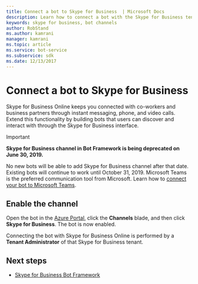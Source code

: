 ```yaml
---
title: Connect a bot to Skype for Business  | Microsoft Docs
description: Learn how to connect a bot with the Skype for Business tenant.
keywords: skype for business, bot channels
author: RobStand
ms.author: kamrani
manager: kamrani
ms.topic: article
ms.service: bot-service
ms.subservice: sdk
ms.date: 12/13/2017
---
```


# Connect a bot to Skype for Business

Skype for Business Online keeps you connected with co-workers and business partners through instant messaging, phone, and video calls. Extend this functionality by building bots that users can discover and interact with through the Skype for Business interface.

> [!IMPORTANT]
> **Skype for Business channel in Bot Framework is being deprecated on June 30, 2019.**
> 
> No new bots will be able to add Skype for Business channel after that date.  Existing bots will continue to work until October 31, 2019. Microsoft Teams is the preferred communication tool from Microsoft.  Learn how to [connect your bot to Microsoft Teams](https://msdn.microsoft.com/en-us/microsoft-teams/bots).

## Enable the channel

Open the bot in the [Azure Portal](https://portal.azure.com/), click the **Channels** blade, and then click **Skype for Business**. The bot is now enabled. 

Connecting the bot with Skype for Business Online is performed by a **Tenant Administrator** of that Skype for Business tenant.

## Next steps
* [Skype for Business Bot Framework](https://msdn.microsoft.com/en-us/skype/Skype-For-Business-Bot-Framework/docs/overview)







